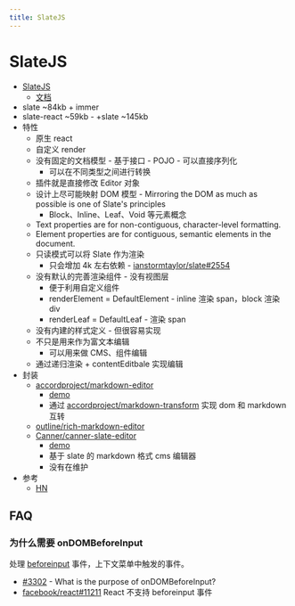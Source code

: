 ```yaml
---
title: SlateJS
---
```


# SlateJS

- [SlateJS](https://github.com/ianstormtaylor/slate)
  - [文档](https://docs.slatejs.org/)
- slate ~84kb + immer
- slate-react ~59kb - +slate ~145kb
- 特性
  - 原生 react
  - 自定义 render
  - 没有固定的文档模型 - 基于接口 - POJO - 可以直接序列化
    - 可以在不同类型之间进行转换
  - 插件就是直接修改 Editor 对象
  - 设计上尽可能映射 DOM 模型 - Mirroring the DOM as much as possible is one of Slate's principles
    - Block、Inline、Leaf、Void 等元素概念
  - Text properties are for non-contiguous, character-level formatting.
  - Element properties are for contiguous, semantic elements in the document.
  - 只读模式可以将 Slate 作为渲染
    - 只会增加 4k 左右依赖 - [ianstormtaylor/slate#2554](https://github.com/ianstormtaylor/slate/issues/2554)
  - 没有默认的完善渲染组件 - 没有视图层
    - 便于利用自定义组件
    - renderElement = DefaultElement - inline 渲染 span，block 渲染 div
    - renderLeaf = DefaultLeaf - 渲染 span
  - 没有内建的样式定义 - 但很容易实现
  - 不只是用来作为富文本编辑
    - 可以用来做 CMS、组件编辑
  - 通过递归渲染 + contentEditbale 实现编辑
- 封装
  - [accordproject/markdown-editor](https://github.com/accordproject/markdown-editor)
    - [demo](https://accordproject-markdown-editor.netlify.com/)
    - 通过 [accordproject/markdown-transform](https://github.com/accordproject/markdown-transform) 实现 dom 和 markdown 互转
  - [outline/rich-markdown-editor](https://github.com/outline/rich-markdown-editor)
  - [Canner/canner-slate-editor](https://github.com/Canner/canner-slate-editor)
    - [demo](https://canner.github.io/canner-slate-editor)
    - 基于 slate 的 markdown 格式 cms 编辑器
    - 没有在维护
- 参考
  - [HN](https://news.ycombinator.com/item?id=28000086)

## FAQ

### 为什么需要 onDOMBeforeInput

处理 [beforeinput](https://developer.mozilla.org/en-US/docs/Web/API/HTMLElement/beforeinput_event) 事件，上下文菜单中触发的事件。

- [#3302](https://github.com/ianstormtaylor/slate/issues/3302) - What is the purpose of onDOMBeforeInput?
- [facebook/react#11211](https://github.com/facebook/react/issues/11211) React 不支持 beforeinput 事件
